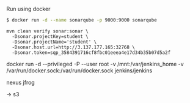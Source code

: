 Run using docker
```sh
$ docker run -d --name sonarqube -p 9000:9000 sonarqube
```

```
mvn clean verify sonar:sonar \
  -Dsonar.projectKey=student \
  -Dsonar.projectName='student' \
  -Dsonar.host.url=http://3.137.177.165:32768 \
  -Dsonar.token=sqp_3584391716cf8fbc01eeea4e17d34b35b07d5a2f
```



 docker run -d --privileged -P --user root  -v /mnt:/var/jenkins_home -v /var/run/docker.sock:/var/run/docker.sock jenkins/jenkins


  nexus
  jfrog

  -> s3 